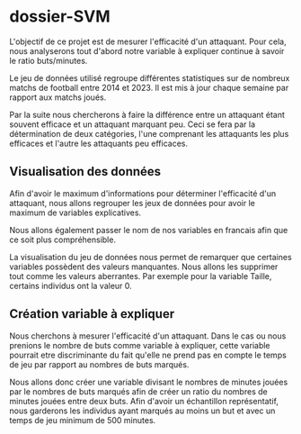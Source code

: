 # dossier-SVM
L'objectif de ce projet est de mesurer l'efficacité d'un attaquant. Pour cela, nous analyserons tout d'abord notre variable à expliquer continue à savoir le ratio buts/minutes.

Le jeu de données utilisé regroupe différentes statistiques sur de nombreux matchs de football entre 2014 et 2023. Il est mis à jour chaque semaine par rapport aux matchs joués. 

Par la suite nous chercherons à faire la différence entre un attaquant étant souvent efficace et un attaquant marquant peu. Ceci se fera par la détermination de deux catégories, l'une comprenant les attaquants les plus efficaces et l'autre les attaquants peu efficaces.

## Visualisation des données

Afin d'avoir le maximum d'informations pour déterminer l'efficacité d'un attaquant, nous allons regrouper les jeux de données pour avoir le maximum de variables explicatives.

Nous allons également passer le nom de nos variables en francais afin que ce soit plus compréhensible.

La visualisation du jeu de données nous permet de remarquer que certaines variables possèdent des valeurs manquantes. Nous allons les supprimer tout comme les valeurs aberrantes. Par exemple pour la variable Taille, certains individus ont la valeur 0.

## Création variable à expliquer

Nous cherchons à mesurer l'efficacité d'un attaquant. Dans le cas ou nous prenions le nombre de buts comme variable à expliquer, cette variable pourrait etre discriminante du fait qu'elle ne prend pas en compte le temps de jeu par rapport au nombres de buts marqués.

Nous allons donc créer une variable divisant le nombres de minutes jouées par le nombres de buts marqués afin de créer un ratio du nombres de minutes jouées entre deux buts. Afin d'avoir un échantillon représentatif, nous garderons les individus ayant marqués au moins un but et avec un temps de jeu minimum de 500 minutes.
